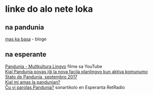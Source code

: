 # linke do alo nete loka

## na pandunia
 
[mas ka basa](https://maxkabas.wordpress.com/) - bloge

## na esperante

[Pandunia - Multkultura Lingvo](https://www.youtube.com/watch?v=oKZrX-KxXho) filme sa YouTube  
[Kial Pandunia povas iĝi la nova facila planlingvo kun aktiva komunumo](https://medium.com/@Vanege/kial-pandunia-povas-i%C4%9Di-la-nova-facila-planlingvo-kun-aktiva-komunumo-7f967f3dc1ef)  
[Stato de Pandunia, septembro 2017](https://medium.com/@Vanege/stato-de-pandunia-septembro-2017-b8e7d93dd3ce)  
[Kial mi amas la pandunian?](https://steemit.com/esperanti/@salomono/kial-mi-amas-la-pandunian)  
[Ĉu vi parolas Pandunia?](http://esperantaretradio.blogspot.fi/2017/10/cu-vi-parolas-pandunia.html) sonartikolo en Esperanta RetRadio  

